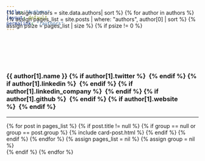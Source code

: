 ```yaml
---
title: "Authors"
layout: default
permalink: "/authors"
---
```

<br/>
<section class="mt-4 mb-5">    
    <div class="container-fluid">
        <div class="card-columns" style="margin-bottom: -90px !important;">
        </div>
        {% assign authors = site.data.authors| sort %}
        {% for author in authors %}
            {% assign pages_list = site.posts | where: "authors", author[0] | sort %}
    	    {% assign psize = pages_list | size %}
    	    {% if psize != 0 %}
    	        <section id="{{ author[0] | downcase }}" style="padding-top: 90px;"></section>	
                <h3 class="mt-4 display-4">
                    {{ author[1].name }}
					{% if author[1].twitter %}&nbsp;&nbsp;<a target="_blank" href="https://www.twitter.com/{{author[1].twitter}}"><i class="fa fa-twitter"></i></a>{% endif %}
					{% if author[1].linkedin %}&nbsp;&nbsp;<a target="_blank" href="https://www.linkedin.com/in/{{author[1].linkedin}}/"><i class="fa fa-linkedin"></i></a>{% endif %}
			                {% if author[1].linkedin_company %}&nbsp;&nbsp;<a target="_blank" href="https://www.linkedin.com/company/{{author[1].linkedin_company}}/"><i class="fa fa-linkedin"></i></a>{% endif %}
					{% if author[1].github %}&nbsp;&nbsp;<a target="_blank" href="https://github.com/{{author[1].github}}"><i class="fa fa-github"></i></a>{% endif %}
					{% if author[1].website %}&nbsp;&nbsp;<a target="_blank" href="{{author[1].website}}"><i class="fa fa-rss"></i></a>{% endif %}
	            </h3>
	            <hr>
                <div class="card-columns">
                    {% for post in pages_list %}
                        {% if post.title != null %}
                            {% if group == null or group == post.group %}
                                {% include card-post.html %}
                            {% endif %}
                        {% endif %}
                    {% endfor %}
                    {% assign pages_list = nil %}
                    {% assign group = nil %}
                </div>
            {% endif %}
        {% endfor %}
    </div>
</section>
